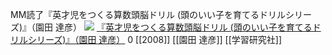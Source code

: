 MM読了『英才児をつくる算数頭脳ドリル (頭のいい子を育てるドリルシリーズ)』（園田 達彦）
[![](http://ecx.images-amazon.com/images/I/51vOyYCeCaL._SL160_.jpg)](http://www.amazon.co.jp/exec/obidos/ASIN/4053028183/choiyaki81-22/ref=nosim)
[『英才児をつくる算数頭脳ドリル (頭のいい子を育てるドリルシリーズ)』（園田 達彦）](http://www.amazon.co.jp/exec/obidos/ASIN/4053028183/choiyaki81-22/ref=nosim)
0
[[2008]] [[園田 達彦]] [[学習研究社]]
